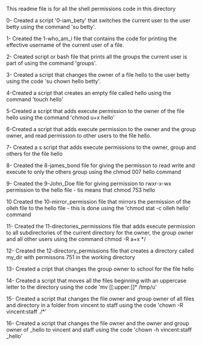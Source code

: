 This readme file is for all the shell permissions  code in this directory

0- Created a script '0-iam_bety' that switches the current user to the user betty using the command  'su betty'.

1- Created the 1-who_am_i file that contains the code for printing the effective username of the current user of a file.

2- Created script or bash file that prints all the groups the current user is part of using the command 'groups'.

3- Created a script that changes the owner of a file hello to the user betty using the code 'su chown hello betty'.

4-Created a script that creates an empty file called hello using the command 'touch hello'

5-Created a script that adds execute permission to the owner of the file hello using the command 'chmod u+x hello'

6-Created a script that adds execute permission to the owner and the group owner, and read permission to other users to the file hello.

7- Created a s script that adds execute permissions to the owner, group and others for the file hello

8- Created the 8-james_bond file for giving the permisson to read write and execute to only the others group using the chmod 007 hello command

9- Created the 9-John_Doe file for giving permission to rwxr-x-wx permission to the hello file - tis means that chmod 753 hello

10 Created the 10-mirror_permission file that mirrors the permission of the olleh file to the hello file - this is done using the 'chmod stat -c olleh hello' command

11- Created the 11-directories_permissions file that adds execute permission to all subdirectories of the current directory for the owner, the group owner and all other users using the command chmod -R a+x */

12- Created the 12-directory_permissions file that creates a directory called my_dir with permissons 751 in the working directory

13- Created a cript that changes the group owner to school for the file hello

14- Created a script that moves all the files beginning with an uppercase letter to the directory using the code 'mv [[:upper:]]* /tmp/u'

15- Created a script that changes the file owner and group owner of all files and directory in a folder from vincent to staff using the code 'chown -R vincent:staff ./*'

16- Created a script that changes the file owner and the owner and group owner of _hello to vincent and staff using the code 'chown -h vincent:staff _hello'

